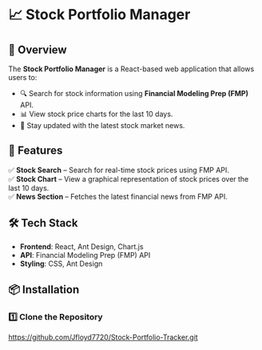 # 📈 Stock Portfolio Manager

## 📌 Overview

The **Stock Portfolio Manager** is a React-based web application that allows users to:

- 🔍 Search for stock information using **Financial Modeling Prep (FMP)** API.
- 📊 View stock price charts for the last 10 days.
- 📰 Stay updated with the latest stock market news.

## 🚀 Features

✅ **Stock Search** – Search for real-time stock prices using FMP API.  
✅ **Stock Chart** – View a graphical representation of stock prices over the last 10 days.  
✅ **News Section** – Fetches the latest financial news from FMP API.

## 🛠️ Tech Stack

- **Frontend**: React, Ant Design, Chart.js
- **API**: Financial Modeling Prep (FMP) API
- **Styling**: CSS, Ant Design

## 📦 Installation

### 1️⃣ Clone the Repository

https://github.com/Jfloyd7720/Stock-Portfolio-Tracker.git
